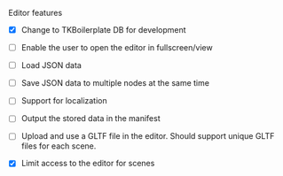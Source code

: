 
Editor features

- [x] Change to TKBoilerplate DB for development
- [ ] Enable the user to open the editor in fullscreen/view
- [ ] Load JSON data
- [ ] Save JSON data to multiple nodes at the same time
- [ ] Support for localization
- [ ] Output the stored data in the manifest
- [ ] Upload and use a GLTF file in the editor. Should support unique GLTF files for each scene.
- [x] Limit access to the editor for scenes


